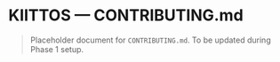 # KIITTOS — CONTRIBUTING.md
> Placeholder document for `CONTRIBUTING.md`.
> To be updated during Phase 1 setup.
